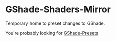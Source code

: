 # GShade-Shaders-Mirror
Temporary home to preset changes to GShade.

You're probably looking for [GShade-Presets](https://github.com/Mortalitas/GShade-Presets)
